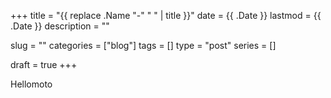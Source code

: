 +++
title = "{{ replace .Name "-" " " | title }}"
date = {{ .Date }}
lastmod = {{ .Date }}
description = ""

slug = ""
categories = ["blog"]
tags = []
type = "post"
series = []

draft = true
+++

Hellomoto